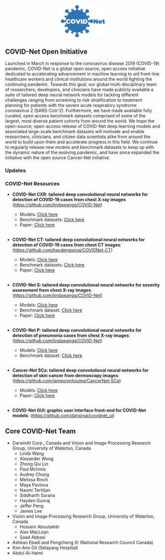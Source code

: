 <p align="center">
	<img src="covidnetlogo.png" alt="COVID-Net" width="30%" height="30%">
	<br>
</p>

## COVID-Net Open Initiative

Launched in March in response to the coronavirus disease 2019 (COVID-19) pandemic, COVID-Net is a global open source, open access initiative dedicated to accelerating advancement in machine learning to aid front-line healthcare workers and clinical institutions around the world fighting the continuing pandemic.  Towards this goal, our global multi-disciplinary team of researchers, developers, and clinicians have made publicly available a suite of tailored deep neural network models for tackling different challenges ranging from screening to risk stratification to treatment planning for patients with the severe acute respiratory syndrome coronavirus 2 (SARS-CoV-2).  Furthermore, we have made available fully curated, open access benchmark datasets comprised of some of the largest, most diverse patient cohorts from around the world.  We hope the open-source, open-access release of COVID-Net deep learning models and associated large-scale benchmark datasets will motivate and enable researchers, clinicians, and citizen data scientists alike from around the world to build upon them and accelerate progress in this field.  We continue to regularly release new models and benchmark datasets to keep up with the dynamic nature of the evolving pandemic, and have since expanded the initiative with the open source Cancer-Net initiative.

### Updates

### COVID-Net Resources
- **COVID-Net CXR: tailored deep convolutional neural networks for detection of COVID-19 cases from chest X-ray images** (https://github.com/lindawangg/COVID-Net)
  - Models: [Click here](https://github.com/lindawangg/COVID-Net/blob/master/docs/models.md)
  - Benchmark datasets:  [Click here](https://github.com/lindawangg/COVID-Net/blob/master/docs/COVIDx.md)
  - Paper: [Click here](https://www.nature.com/articles/s41598-020-76550-z)
  <br>
  
- **COVID-Net CT: tailored deep convolutional neural networks for detection of COVID-19 cases from chest CT images**: (https://github.com/haydengunraj/COVIDNet-CT)
  - Models: [Click here](https://github.com/haydengunraj/COVIDNet-CT/blob/master/docs/models.md)
  - Benchmark datasets: [Click here](https://www.kaggle.com/hgunraj/covidxct)
  - Paper: [Click here](https://www.frontiersin.org/articles/10.3389/fmed.2020.608525/full)
   <br>
 
- **COVID-Net S: tailored deep convolutional neural networks for severity assessment from chest X-ray images**: (https://github.com/lindawangg/COVID-Net)
  - Models: [Click here](https://github.com/lindawangg/COVID-Net/blob/master/docs/models.md)
  - Benchmark dataset: [Click here](https://github.com/lindawangg/COVID-Net/tree/master/annotations)
  - Paper: [Click here](https://arxiv.org/abs/2005.12855)
  <br>
- **COVID-Net P: tailored deep convolutional neural networks for detection of pneumonia cases from chest X-ray images**: (https://github.com/lindawangg/COVID-Net)
  - Models: [Click here](https://github.com/lindawangg/COVID-Net/blob/master/docs/covidnet_pneumonia.md)
  - Benchmark dataset: [Click here](https://github.com/lindawangg/COVID-Net/tree/master/annotations)
  <br>
- **Cancer-Net SCa: tailored deep convolutional neural networks for detection of skin cancer from dermoscopy images**: (https://github.com/jamesrenhoulee/CancerNet-SCa)
  - Models: [Click here](https://github.com/jamesrenhoulee/CancerNet-SCa/blob/main/docs/models.md)
  - Paper: [Click here](https://arxiv.org/abs/2011.10702)
  <br>
- **COVID-Net GUI: graphic user interface front-end for COVID-Net models**: (https://github.com/darwinai/covidnet_ui)
  <br>

## Core COVID-Net Team

* DarwinAI Corp., Canada and Vision and Image Processing Research Group, University of Waterloo, Canada
  * Linda Wang
  * Alexander Wong
  * Zhong Qiu Lin
  * Paul McInnis
  * Audrey Chung
  * Melissa Rinch
  * Maya Pavlova
  * Naomi Terhljan
  * Siddharth Surana
  * Hayden Gunraj
  * Jeffer Peng
  * James Lee 
* Vision and Image Processing Research Group, University of Waterloo, Canada
  * Hossein Aboutalebi
  * Alex MacLean
  * Saad Abbasi
* Ashkan Ebadi and Pengcheng Xi (National Research Council Canada)
* Kim-Ann Git (Selayang Hospital)
* Abdul Al-Haimi
